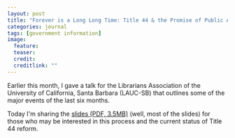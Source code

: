```yaml
---
layout: post
title: "Forever is a Long Long Time: Title 44 & the Promise of Public Access to Federal Information"
categories: journal
tags: [government information]
image:
  feature: 
  teaser: 
  credit: 
  creditlink: ""
---
```


Earlier this month, I gave a talk for the Librarians Association of the University of California, Santa Barbara (LAUC-SB) that outlines some of the major events of the last six months.

Today I'm sharing the [slides (PDF, 3.5MB)](../images/title_44_reform_redacted.pdf) (well, most of the slides) for those who may be interested in this process and the current status of Title 44 reform. 